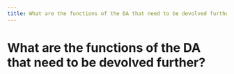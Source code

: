```yaml
---
title: What are the functions of the DA that need to be devolved further?
---
```


# What are the functions of the DA that need to be devolved further?
